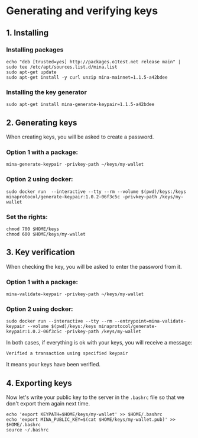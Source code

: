 # Generating and verifying keys

## 1. Installing

### Installing packages

```text
echo "deb [trusted=yes] http://packages.o1test.net release main" | sudo tee /etc/apt/sources.list.d/mina.list
sudo apt-get update
sudo apt-get install -y curl unzip mina-mainnet=1.1.5-a42bdee
```

### Installing the key generator

```text
sudo apt-get install mina-generate-keypair=1.1.5-a42bdee
```

## 2. Generating keys

When creating keys, you will be asked to create a password.

### Option 1 with a package:

```text
mina-generate-keypair -privkey-path ~/keys/my-wallet
```

### Option 2 using docker:

```text
sudo docker run  --interactive --tty --rm --volume $(pwd)/keys:/keys minaprotocol/generate-keypair:1.0.2-06f3c5c -privkey-path /keys/my-wallet
```

### Set the rights:

```text
chmod 700 $HOME/keys
chmod 600 $HOME/keys/my-wallet
```

## 3. Key verification

When checking the key, you will be asked to enter the password from it.

### Option 1 with a package:

```text
mina-validate-keypair -privkey-path ~/keys/my-wallet
```

### Option 2 using docker:

```text
sudo docker run --interactive --tty --rm --entrypoint=mina-validate-keypair --volume $(pwd)/keys:/keys minaprotocol/generate-keypair:1.0.2-06f3c5c -privkey-path /keys/my-wallet
```

In both cases, if everything is ok with your keys, you will receive a message:

```text
Verified a transaction using specified keypair
```

It means your keys have been verified.

## 4. Exporting keys

Now let's write your public key to the server in the `.bashrc` file so that we don't export them again next time.

```text
echo 'export KEYPATH=$HOME/keys/my-wallet' >> $HOME/.bashrc
echo 'export MINA_PUBLIC_KEY=$(cat $HOME/keys/my-wallet.pub)' >> $HOME/.bashrc
source ~/.bashrc
```

